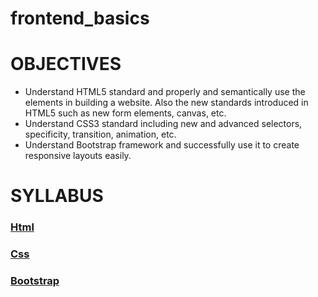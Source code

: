 # frontend_basics

# OBJECTIVES
* Understand HTML5 standard and properly and semantically use the elements in building a website. Also the new standards introduced in HTML5 such as new form elements, canvas, etc.
* Understand CSS3 standard including new and advanced selectors, specificity, transition, animation, etc.  
* Understand Bootstrap framework and successfully use it to create responsive layouts easily.

# SYLLABUS
### [Html](https://github.com/kreeti/frontend_basics/blob/master/html.md)
### [Css](https://github.com/kreeti/frontend_basics/blob/master/css.md)
### [Bootstrap](https://github.com/kreeti/frontend_basics/blob/master/bootstrap.md)
